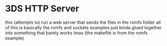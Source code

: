 # 3DS HTTP Server

this (attempts to) run a web server that sends the files in the romfs folder
all of this is basically the romfs and sockets examples just kinda glued together into something that barely works lmao (the makefile is from the romfs example)
